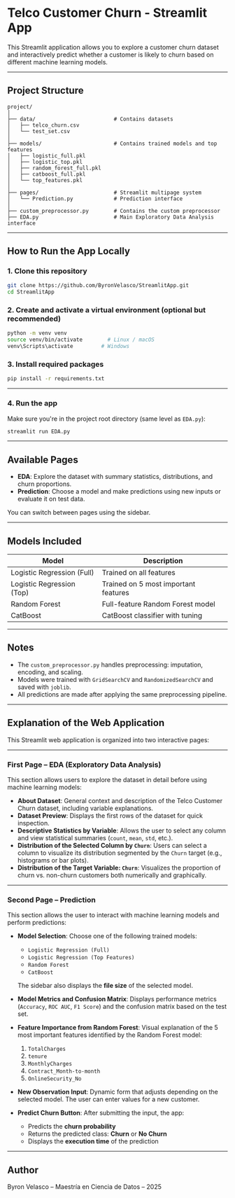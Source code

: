 # Telco Customer Churn - Streamlit App

This Streamlit application allows you to explore a customer churn dataset and interactively predict whether a customer is likely to churn based on different machine learning models.

---

## Project Structure

```
project/
│
├── data/                         # Contains datasets
│   ├── telco_churn.csv
│   └── test_set.csv
│
├── models/                       # Contains trained models and top features
│   ├── logistic_full.pkl
│   ├── logistic_top.pkl
│   ├── random_forest_full.pkl
│   ├── catboost_full.pkl
│   └── top_features.pkl
│
├── pages/                        # Streamlit multipage system
│   └── Prediction.py             # Prediction interface
│
├── custom_preprocessor.py        # Contains the custom preprocessor
├── EDA.py                        # Main Exploratory Data Analysis interface
```

---

## How to Run the App Locally

### 1. Clone this repository

```bash
git clone https://github.com/ByronVelasco/StreamlitApp.git
cd StreamlitApp
```

### 2. Create and activate a virtual environment (optional but recommended)

```bash
python -m venv venv
source venv/bin/activate        # Linux / macOS
venv\Scripts\activate         # Windows
```

### 3. Install required packages

```bash
pip install -r requirements.txt
```

---

### 4. Run the app

Make sure you're in the project root directory (same level as `EDA.py`):

```bash
streamlit run EDA.py
```

---

## Available Pages

- **EDA**: Explore the dataset with summary statistics, distributions, and churn proportions.
- **Prediction**: Choose a model and make predictions using new inputs or evaluate it on test data.

You can switch between pages using the sidebar.

---

## Models Included

| Model                             | Description                          |
|----------------------------------|--------------------------------------|
| Logistic Regression (Full)       | Trained on all features              |
| Logistic Regression (Top)        | Trained on 5 most important features |
| Random Forest                    | Full-feature Random Forest model     |
| CatBoost                         | CatBoost classifier with tuning      |

---

## Notes

- The `custom_preprocessor.py` handles preprocessing: imputation, encoding, and scaling.
- Models were trained with `GridSearchCV` and `RandomizedSearchCV` and saved with `joblib`.
- All predictions are made after applying the same preprocessing pipeline.

---

## Explanation of the Web Application

This Streamlit web application is organized into two interactive pages:

---

### First Page – **EDA (Exploratory Data Analysis)**

This section allows users to explore the dataset in detail before using machine learning models:

- **About Dataset**: General context and description of the Telco Customer Churn dataset, including variable explanations.
- **Dataset Preview**: Displays the first rows of the dataset for quick inspection.
- **Descriptive Statistics by Variable**: Allows the user to select any column and view statistical summaries (`count`, `mean`, `std`, etc.).
- **Distribution of the Selected Column by `Churn`**: Users can select a column to visualize its distribution segmented by the `Churn` target (e.g., histograms or bar plots).
- **Distribution of the Target Variable: `Churn`**: Visualizes the proportion of churn vs. non-churn customers both numerically and graphically.

---

### Second Page – **Prediction**

This section allows the user to interact with machine learning models and perform predictions:

- **Model Selection**: Choose one of the following trained models:
  - `Logistic Regression (Full)`
  - `Logistic Regression (Top Features)`
  - `Random Forest`
  - `CatBoost`
  
  The sidebar also displays the **file size** of the selected model.

- **Model Metrics and Confusion Matrix**: Displays performance metrics (`Accuracy`, `ROC AUC`, `F1 Score`) and the confusion matrix based on the test set.

- **Feature Importance from Random Forest**: Visual explanation of the 5 most important features identified by the Random Forest model:
  1. `TotalCharges`
  2. `tenure`
  3. `MonthlyCharges`
  4. `Contract_Month-to-month`
  5. `OnlineSecurity_No`

- **New Observation Input**: Dynamic form that adjusts depending on the selected model. The user can enter values for a new customer.

- **Predict Churn Button**: After submitting the input, the app:
  - Predicts the **churn probability**
  - Returns the predicted class: **Churn** or **No Churn**
  - Displays the **execution time** of the prediction

---

## Author

Byron Velasco – Maestría en Ciencia de Datos – 2025
